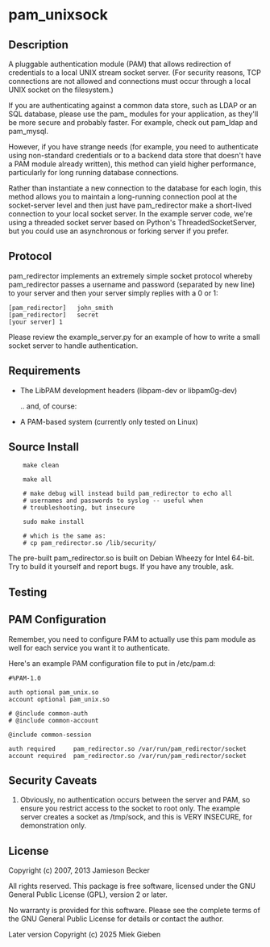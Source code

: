 pam_unixsock
==============




Description
-----------

A pluggable authentication module (PAM) that allows redirection of
credentials to a local UNIX stream socket server. (For security
reasons, TCP connections are not allowed and connections must occur
through a local UNIX socket on the filesystem.)

If you are authenticating against a common data store, such as LDAP or
an SQL database, please use the pam_ modules for your application, as
they'll be more secure and probably faster.  For example, check out
pam_ldap and pam_mysql.

However, if you have strange needs (for example, you need to
authenticate using non-standard credentials or to a backend data store
that doesn't have a PAM module already written), this method can yield
higher performance, particularly for long running database
connections.

Rather than instantiate a new connection to the database for each
login, this method allows you to maintain a long-running connection
pool at the socket-server level and then just have pam_redirector make
a short-lived connection to your local socket server. In the example
server code, we're using a threaded socket server based on Python's
ThreadedSocketServer, but you could use an asynchronous or
forking server if you prefer.

Protocol
--------


pam_redirector implements an extremely simple socket protocol
whereby pam_redirector passes a username and password (separated
by new line) to your server and then your server simply replies
with a 0 or 1:

    [pam_redirector]   john_smith
    [pam_redirector]   secret
    [your server] 1

Please review the example_server.py for an example of how to write
a small socket server to handle authentication.



Requirements
------------


*   The LibPAM development headers (libpam-dev or libpam0g-dev)

    .. and, of course:

*   A PAM-based system (currently only tested on Linux)


Source Install
--------------

        make clean

        make all

        # make debug will instead build pam_redirector to echo all
        # usernames and passwords to syslog -- useful when
        # troubleshooting, but insecure

        sudo make install

        # which is the same as:
        # cp pam_redirector.so /lib/security/

The pre-built pam_redirector.so is built on Debian Wheezy
for Intel 64-bit. Try to build it yourself and report bugs. If you
have any trouble, ask.

Testing
-------


PAM Configuration
-----------------

Remember, you need to configure PAM to actually use this pam module
as well for each service you want it to authenticate.

Here's an example PAM configuration file to put in /etc/pam.d:

    #%PAM-1.0

    auth optional pam_unix.so
    account optional pam_unix.so

    # @include common-auth
    # @include common-account

    @include common-session

    auth required     pam_redirector.so /var/run/pam_redirector/socket
    account required  pam_redirector.so /var/run/pam_redirector/socket



Security Caveats
----------------


1)   Obviously, no authentication occurs between the server and PAM,
     so ensure you restrict access to the socket to root only.
     The example server creates a socket as /tmp/sock, and this
     is VERY INSECURE, for demonstration only.



License
-------

Copyright (c) 2007, 2013 Jamieson Becker

All rights reserved. This package is free software, licensed under the GNU
General Public License (GPL), version 2 or later.

No warranty is provided for this software. Please see the complete terms of
the GNU General Public License for details or contact the author.

Later version Copyright (c) 2025 Miek Gieben
